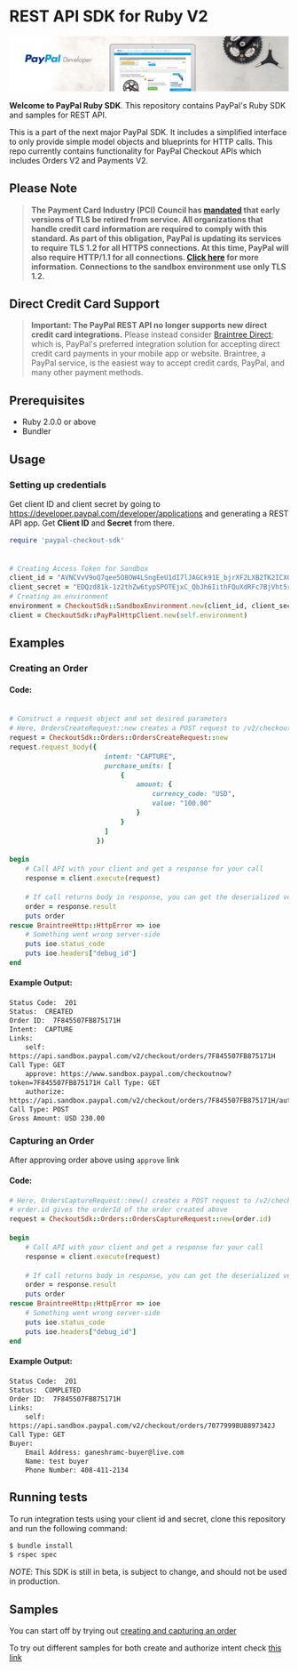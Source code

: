 # REST API SDK for Ruby V2

![Home Image](homepage.jpg)

__Welcome to PayPal Ruby SDK__. This repository contains PayPal's Ruby SDK and samples for REST API.

This is a part of the next major PayPal SDK. It includes a simplified interface to only provide simple model objects and blueprints for HTTP calls. This repo currently contains functionality for PayPal Checkout APIs which includes Orders V2 and Payments V2.

## Please Note
> **The Payment Card Industry (PCI) Council has [mandated](http://blog.pcisecuritystandards.org/migrating-from-ssl-and-early-tls) that early versions of TLS be retired from service.  All organizations that handle credit card information are required to comply with this standard. As part of this obligation, PayPal is updating its services to require TLS 1.2 for all HTTPS connections. At this time, PayPal will also require HTTP/1.1 for all connections. [Click here](https://github.com/paypal/tls-update) for more information. Connections to the sandbox environment use only TLS 1.2.**

## Direct Credit Card Support
> **Important: The PayPal REST API no longer supports new direct credit card integrations.**  Please instead consider [Braintree Direct](https://www.braintreepayments.com/products/braintree-direct); which is, PayPal's preferred integration solution for accepting direct credit card payments in your mobile app or website. Braintree, a PayPal service, is the easiest way to accept credit cards, PayPal, and many other payment methods.

## Prerequisites

- Ruby 2.0.0 or above
- Bundler

## Usage

### Setting up credentials
Get client ID and client secret by going to https://developer.paypal.com/developer/applications and generating a REST API app. Get <b>Client ID</b> and <b>Secret</b> from there.

```ruby
require 'paypal-checkout-sdk'


# Creating Access Token for Sandbox
client_id = "AVNCVvV9oQ7qee5O8OW4LSngEeU1dI7lJAGCk91E_bjrXF2LXB2TK2ICXQuGtpcYSqs4mz1BMNQWuso1"
client_secret = "EDQzd81k-1z2thZw6typSPOTEjxC_QbJh6IithFQuXdRFc7BjVht5rQapPiTaFt5RC-HCa1ir6mi-H5l"
# Creating an environment
environment = CheckoutSdk::SandboxEnvironment.new(client_id, client_secret)
client = CheckoutSdk::PayPalHttpClient.new(self.environment)
```

## Examples

### Creating an Order

#### Code: 
```ruby

# Construct a request object and set desired parameters
# Here, OrdersCreateRequest::new creates a POST request to /v2/checkout/orders
request = CheckoutSdk::Orders::OrdersCreateRequest::new
request.request_body({
                        intent: "CAPTURE",
                        purchase_units: [
                            {
                                amount: {
                                    currency_code: "USD",
                                    value: "100.00"
                                }
                            }
                        ]
                      })

begin
    # Call API with your client and get a response for your call
    response = client.execute(request) 
    
    # If call returns body in response, you can get the deserialized version from the result attribute of the response
    order = response.result
    puts order
rescue BraintreeHttp::HttpError => ioe
    # Something went wrong server-side
    puts ioe.status_code
    puts ioe.headers["debug_id"]
end
```

#### Example Output:
```
Status Code:  201
Status:  CREATED
Order ID:  7F845507FB875171H
Intent:  CAPTURE
Links:
	self: https://api.sandbox.paypal.com/v2/checkout/orders/7F845507FB875171H	Call Type: GET
	approve: https://www.sandbox.paypal.com/checkoutnow?token=7F845507FB875171H	Call Type: GET
	authorize: https://api.sandbox.paypal.com/v2/checkout/orders/7F845507FB875171H/authorize	Call Type: POST
Gross Amount: USD 230.00
```

### Capturing an Order
After approving order above using `approve` link

#### Code:
```ruby
# Here, OrdersCaptureRequest::new() creates a POST request to /v2/checkout/orders
# order.id gives the orderId of the order created above
request = CheckoutSdk::Orders::OrdersCaptureRequest::new(order.id)

begin
    # Call API with your client and get a response for your call
    response = client.execute(request) 
    
    # If call returns body in response, you can get the deserialized version from the result attribute of the response
    order = response.result
    puts order
rescue BraintreeHttp::HttpError => ioe
    # Something went wrong server-side
    puts ioe.status_code
    puts ioe.headers["debug_id"]
end
```

#### Example Output:
```
Status Code:  201
Status:  COMPLETED
Order ID:  7F845507FB875171H
Links: 
	self: https://api.sandbox.paypal.com/v2/checkout/orders/70779998U8897342J	Call Type: GET
Buyer:
	Email Address: ganeshramc-buyer@live.com
	Name: test buyer
	Phone Number: 408-411-2134
```

## Running tests

To run integration tests using your client id and secret, clone this repository and run the following command:
```sh
$ bundle install
$ rspec spec
```

*NOTE*: This SDK is still in beta, is subject to change, and should not be used in production.

## Samples

You can start off by trying out [creating and capturing an order](/samples/capture_intent_examples/run_all.rb)

To try out different samples for both create and authorize intent check [this link](/samples)
